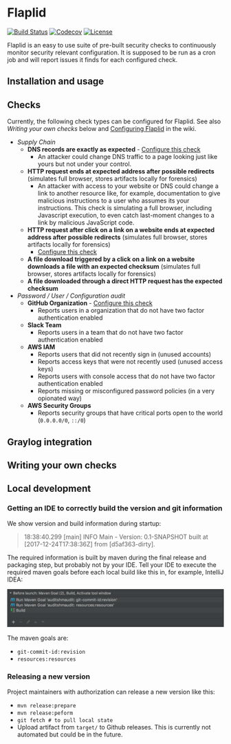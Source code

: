 # Flaplid

[![Build Status](https://travis-ci.org/lennartkoopmann/flaplid.svg?branch=master)](https://travis-ci.org/lennartkoopmann/flaplid/)
[![Codecov](https://img.shields.io/codecov/c/github/lennartkoopmann/flaplid.svg)](https://codecov.io/gh/lennartkoopmann/flaplid/)
[![License](https://img.shields.io/github/license/lennartkoopmann/flaplid.svg)](https://www.gnu.org/licenses/gpl-3.0.txt)

Flaplid is an easy to use suite of pre-built security checks to continuously monitor security relevant configuration. It
is supposed to be run as a cron job and will report issues it finds for each configured check.

## Installation and usage



## Checks

Currently, the following check types can be configured for Flaplid. See also _Writing your own checks_ below and
[Configuring Flaplid](https://github.com/lennartkoopmann/flaplid/wiki/Configuring-Flaplid) in the wiki.

* _Supply Chain_
  * **DNS records are exactly as expected** - [Configure this check](https://github.com/lennartkoopmann/flaplid/wiki/Checks:-DNS)
    * An attacker could change DNS traffic to a page looking just like yours but not under your control.
  * **HTTP request ends at expected address after possible redirects** (simulates full browser, stores artifacts locally
    for forensics)
    * An attacker with access to your website or DNS could change a link to another resource like, for example,
      documentation to give malicious instructions to a user who assumes its your instructions. This check is simulating
      a full browser, including Javascript execution, to even catch last-moment changes to a link by malicious JavaScript
      code.
  * **HTTP request after click on a link on a website ends at expected address after possible redirects**
    (simulates full browser, stores artifacts locally for forensics)
    - [Configure this check](https://github.com/lennartkoopmann/flaplid/wiki/Checks:-Website-Link-Target)
  * **A file download triggered by a click on a link on a website downloads a file with an expected checksum**
    (simulates full browser, stores artifacts locally for forensics)
  * **A file downloaded through a direct HTTP request has the expected checksum**
* _Password / User / Configuration audit_
  * **GitHub Organization** - [Configure this check](https://github.com/lennartkoopmann/flaplid/wiki/Checks:-GitHub)
    * Reports users in a organization that do not have two factor authentication enabled
  * **Slack Team**
    * Reports users in a team that do not have two factor authentication enabled
  * **AWS IAM**
    * Reports users that did not recently sign in (unused accounts)
    * Reports access keys that were not recently used (unused access keys)
    * Reports users with console access that do not have two factor authentication enabled
    * Reports missing or misconfigured password policies (in a very opionated way)
  * **AWS Security Groups**
    * Reports security groups that have critical ports open to the world (`0.0.0.0/0`, `::/0`)

## Graylog integration

## Writing your own checks

## Local development

### Getting an IDE to correctly build the version and git information

We show version and build information during startup:

> 18:38:40.299 [main] INFO Main - Version: 0.1-SNAPSHOT built at [2017-12-24T17:38:36Z] from [d5af363-dirty].

The required information is built by maven during the final release and packaging step, but probably not by your IDE.
Tell your IDE to execute the required maven goals before each local build like this in, for example, IntelliJ IDEA:

![IntelliJ build steps](maven-build-ide.png)

The maven goals are:

* `git-commit-id:revision`
* `resources:resources`

### Releasing a new version

Project maintainers with authorization can release a new version like this:

* `mvn release:prepare`
* `mvn release:peform`
* `git fetch # to pull local state`
* Upload artifact from `target/` to Github releases. This is currently not automated but could be in the future.